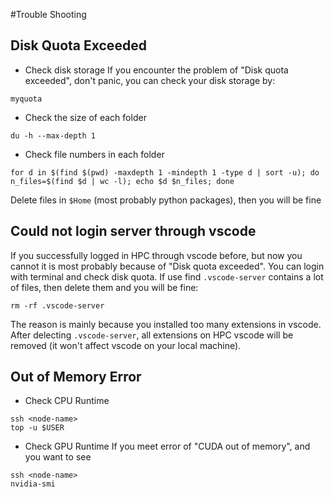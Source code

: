 #Trouble Shooting
## Disk Quota Exceeded 
* Check disk storage
If you encounter the problem of "Disk quota exceeded", don't panic, you can check your disk storage by:

```
myquota
```
* Check the size of each folder
```
du -h --max-depth 1
```
* Check file numbers in each folder
```
for d in $(find $(pwd) -maxdepth 1 -mindepth 1 -type d | sort -u); do n_files=$(find $d | wc -l); echo $d $n_files; done
```

Delete files in `$Home` (most probably python packages), then you will be fine

## Could not login server through vscode
If you successfully logged in HPC through vscode before, but now you cannot it is most probably because of "Disk quota exceeded". You can login with terminal and check disk quota. 
If use find `.vscode-server` contains a lot of files, then delete them and you will be fine:
```
rm -rf .vscode-server
```

The reason is mainly because you installed too many extensions in vscode. After delecting `.vscode-server`, all extensions on HPC vscode will be removed (it won't affect vscode on your local machine).


## Out of Memory Error
* Check CPU Runtime
```
ssh <node-name>
top -u $USER
```
* Check GPU Runtime
If you meet error of "CUDA out of memory", and you want to see 
```
ssh <node-name>
nvidia-smi
```

